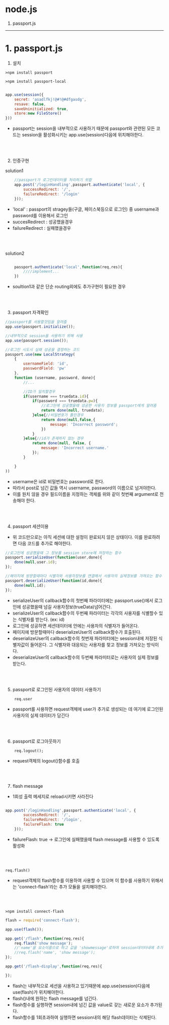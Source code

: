 # node.js
1. passport.js
------------------

# 1. passport.js

1. 설치

```
>npm install passport
```

```
>npm install passport-local
```

```js

app.use(session({
    secret: 'asadlfkj!@#!@#dfgasdg',
    resave: false,
    saveUninitialized: true,
    store:new FileStore()
}))


```

- passport는 session을 내부적으로 사용하기 때문에 passport와 관련된 모든 코드는 session을 활성화시키는 app.use(session)다음에 위치해야한다.

</br></br>

2. 인증구현

solution1
```js
    //passport가 로그인데이터를 처리하기 위함
    app.post('/loginHandling',passport.authenticate('local', {
        successRedirect: '/',
        failureRedirect: '/login'
    }));

```
- 'local' : passport의 stragey들(구글, 페이스북등으로 로그인) 중 username과 password를 이용해서 로그인
- succesRedirect : 성공했을경우
- failureRedirect : 실패했을경우

</br></br>

solution2

```js

    passport.authenticate('local',function(req,res){
        ////implement...
    })

```
- soultion1과 같은 단순 routing외에도 추가구현이 필요한 경우

</br></br>

3. passport 자격확인

```js
//passport를 사용할것임을 알려줌
app.use(passport.initialize());

//내부적으로 session을 사용하기 위해 사용
app.use(passport.session());

//로그인 시도시 실패 성공을 결정하는 코드
passport.use(new LocalStrategy(
    {
        usernameField: 'id',
        passwordField: 'pw'
    },
    function (username, password, done){
        //...

        //ID가 일치할경우
        if(username === truedata.id){
            if(password === truedata.pw){
                //로그인에 성공했을때 성공한 사용자 정보를 passport에게 알려줌
                return done(null, truedata);
            }else{//비밀번호가 틀린경우
                return done(null,false,{
                    message: 'Incorrect password';
                })
            }
        }else{//id가 존재하지 않는 경우
            return done(null, false, {
                message: 'Incorrect username.'
            });
        }

    }
))

```
- username은 id로 비밀번호는 password로 한다. 
- 따라서 post로 넘긴 값들 역시 username, password의 이름으로 넘겨야한다.
- 이를 원치 않을 경우 필드이름을 지정하는 객체를 위와 같이 첫번째 argument로 전송해야 한다.

</br></br>

4. passport 세션이용

- 위 코드만으로는 아직 세션에 대한 설정이 완료되지 않은 상태이다. 이를 완료하려면 다음 코드를 추가로 해야한다.

```js
//로그인에 성공했을때 그 정보를 session store에 저장하는 함수
passport.serializeUser(function(user,done){
    done(null,user.id);
});

//페이지에 방문할때마다 식별자와 사용자정보를 연결해서 사용자의 실제정보를 가져오는 함수
passport.deserializeUser(function(id,done){
    done(null,id);
});

```
- serializeUser의 callback함수의 첫번째 파라미터에는 passport.use()에서 로그인에 성공했을때 넘길 사용자정보(trueData)넘어간다.
- serializeUser의 callback함수의 두번째 파라미터는 각각의 사용자를 식별할수 있는 식별자를 받는다. (ex: id)
- 로그인에 성공하면 세션데이터에 안에는 사용자의 식별자가 들어온다.
- 페이지에 방문할때마다 deserializeUser의 callback함수가 호출된다.
- deserializeUser의 callback함수의 첫번재 파라미터에는 session내에 저장된 식별자값이 들어온다. 그 식별자와 대응되는 사용자를 찾고 정보를 가져오는 방식이다.
- deserializeUser의 callback함수의 두번째 파라미터로는 사용자의 실제 정보를 받는다.

</br></br>

5. passport로 로그인된 사용자의 데이터 사용하기

```
    req.user
```

- passport를 사용하면 request객체에 user가 추가로 생성되는 데 여기에 로그인된 사용자의 실제 데이터가 담긴다

</br></br>

6. passport로 로그아웃하기

```
    req.logout();
```
- request객체의 logout()함수를 호출

</br></br>

7. flash message

- 1회성 출력 메세지로 reload시키면 사라진다

```js

app.post('/loginHandling',passport.authenticate('local', {
        successRedirect: '/',
        failureRedirect: '/login',
        failureFlash: true
    }));

```
- failureFlash: true -> 로그인에 실패했을때 flash message를 사용할 수 있도록 활성화

</br></br>

```
req.flash()
```
- request객체의 flash함수를 이용하여 사용할 수 있으며 이 함수를 사용하기 위해서는 'connect-flash'라는 추가 모듈을 설치해야한다.

</br></br>

```
>npm install connect-flash
```
```js
flash = require('connect-flash');

app.use(flash());

app.get('/flash',function(req,res){
    req.flash('show message');
    //'name'을 요소이름으로 하고 값을 'showmessage'로하여 session데이터내에 추가
    //req.flash('name', 'show message');
});

app.get('/flash-display',function(req,res){

});
```
- flash는 내부적으로 세션을 사용하고 있기때문에 app.use(session)다음에 use(flash)가 위치해야한다.
- flash()내에 원하는 flash message를 넘긴다.
- flash함수를 실행하면 session내에 넘긴 값을 value로 갖는 새로운 요소가 추가된다. 
- flash함수를 1회초과하여 실행하면 session내의 해당 flash데이터는 삭제된다.